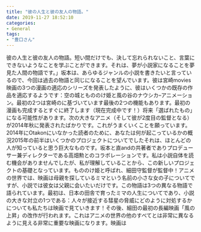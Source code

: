 ```yaml
---
title: "彼の人生と彼の友人の物語。"
date: 2019-11-27 18:52:10
categories:
- General
tags:
- "豊口さん"
---
```


彼の人生と彼の友人の物語。短い間だけでも、決して忘れられないこと、言葉にできないようなことを学ぶことができます。それは、夢が小説家になることを夢見た人間の物語です。」坂本は、あらゆるジャンルの小説を書きたいと言っているので、今回は過去の物語と同じになることを望んでいます。彼は宮崎movies映画の3つの漫画の適応のシリーズを発表したように、彼はいくつかの既存の作品を適応するようです：空の城ともののけ姫と風の谷のナウシカ–アニメーション。最初の2つは宮崎のに基づいています最後の2つの機能もあります。最初の漫画も完成するとすぐに終了します（現在完成中です！）将来「選ばれたもの」になる可能性があります。次の大きなアニメ（そして彼が2度目の監督となる）が2014年秋に発表されたばかりです。これがうまくいくことを願っています。2014年にOtakonにいなかった読者のために、あなたは何が起こっているかの概況2015年の前半はいくつかのプロジェクトについてでしたそれは、ほとんどの人が知っていると思う巨大なものです。坂本と直andの共著者でありプロデューサー兼ディレクターである高畑勲とのコラボレーションです。私は小説自体を読む機会がありませんでしたが、私が理解していることから、この新しいプロジェクトの基礎となっています。もののけ姫と呼ばれ、細田守監督が監督中！アニメの世界では、映画は母親を探しているミマという名前の小さな女の子についてですが、小説では彼女は父親に会いたいだけです。この物語は3つの異なる物語で語られています。最初は、日本の田舎で育ったミマの人生についてであり、小説の大きな対立の1つである：人々が接近する彗星の脅威にどのように対処するかについても私たちは映画で見ていきます！その後、細田の最初の長編映画「風の上昇」の改作が行われます。これはアニメの世界の他のすべてとは非常に異なるように見える非常に重要な映画になります。映画は

